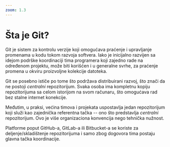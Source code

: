 ```yaml
---
zoom: 1.3
---
```


# Šta je Git?

<v-click>

Git je sistem za kontrolu verzije koji omogućava praćenje i upravljanje promenama u kodu tokom razvoja softvera. Iako
je inicijalno razvijen sa idejom podrške koordinaciji tima programera koji zajedno rade na određenom projektu, može
biti korišćen i u generalne svrhe, za praćenje promena u okviru proizvoljne kolekcije datoteka.

</v-click>

<v-click>

Git se posebno ističe po tome što podržava distribuirani razvoj, što znači da ne postoji <em>centralni</em> repozitorijum.
Svaka osoba ima kompletnu kopiju repozitorijuma sa celom istorijom na svom računaru, što omogućava rad bez stalne 
internet konekcije.

</v-click>

<v-click>

Međutim, u praksi, većina timova i projekata uspostavlja jedan repozitorijum koji služi kao zajednička referentna tačka
-- ono što predstavlja *centralni* repozitorijum. Ovo je više organizaciona konvencija nego 
tehnička nužnost.

</v-click>

<v-click>

Platforme poput GitHub-a, GitLab-a ili Bitbucket-a se koriste za deljenje/skladištenje repozitorijuma i samo zbog
dogovora tima postaju glavna tačka koordinacije.

</v-click>